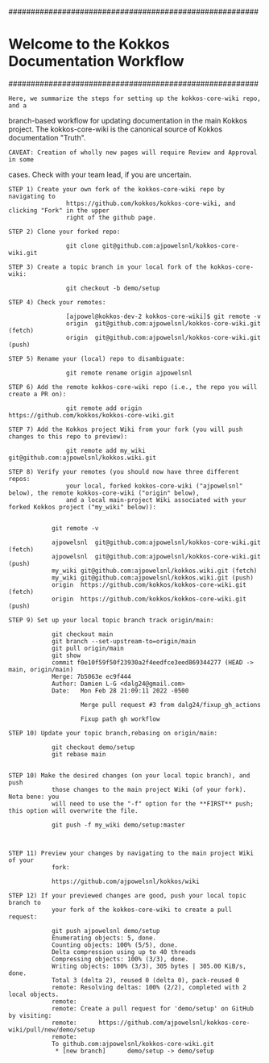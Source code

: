 ########################################################
#			Welcome to the Kokkos Documentation Workflow     #
########################################################

	Here, we summarize the steps for setting up the kokkos-core-wiki repo, and a
branch-based workflow for updating documentation in the main Kokkos project.  The kokkos-core-wiki is the
canonical source of Kokkos documentation "Truth".

	CAVEAT: Creation of wholly new pages will require Review and Approval in some
cases.  Check with your team lead, if you are uncertain.

	STEP 1) Create your own fork of the kokkos-core-wiki repo by navigating to
					https://github.com/kokkos/kokkos-core-wiki, and clicking "Fork" in the upper
					right of the github page.

	STEP 2) Clone your forked repo:

					git clone git@github.com:ajpowelsnl/kokkos-core-wiki.git

	STEP 3) Create a topic branch in your local fork of the kokkos-core-wiki:

					git checkout -b demo/setup

	STEP 4) Check your remotes:

					[ajpowel@kokkos-dev-2 kokkos-core-wiki]$ git remote -v
					origin	git@github.com:ajpowelsnl/kokkos-core-wiki.git (fetch)
					origin	git@github.com:ajpowelsnl/kokkos-core-wiki.git (push)

	STEP 5) Rename your (local) repo to disambiguate:

					git remote rename origin ajpowelsnl

	STEP 6) Add the remote kokkos-core-wiki repo (i.e., the repo you will create a PR on):

					git remote add origin https://github.com/kokkos/kokkos-core-wiki.git

	STEP 7) Add the Kokkos project Wiki from your fork (you will push changes to this repo to preview): 

 					git remote add my_wiki git@github.com:ajpowelsnl/kokkos.wiki.git

	STEP 8) Verify your remotes (you should now have three different repos: 
					your local, forked kokkos-core-wiki ("ajpowelsnl" below), the remote kokkos-core-wiki ("origin" below),
					and a local main-project Wiki associated with your forked Kokkos project ("my_wiki" below)):


				git remote -v
	
				ajpowelsnl	git@github.com:ajpowelsnl/kokkos-core-wiki.git (fetch)
				ajpowelsnl	git@github.com:ajpowelsnl/kokkos-core-wiki.git (push)
				my_wiki	git@github.com:ajpowelsnl/kokkos.wiki.git (fetch)
				my_wiki	git@github.com:ajpowelsnl/kokkos.wiki.git (push)
				origin	https://github.com/kokkos/kokkos-core-wiki.git (fetch)
				origin	https://github.com/kokkos/kokkos-core-wiki.git (push)
 
	STEP 9) Set up your local topic branch track origin/main:

 				git checkout main
				git branch --set-upstream-to=origin/main 
				git pull origin/main
				git show
				commit f0e10f59f50f23930a2f4eedfce3eed869344277 (HEAD -> main, origin/main)
				Merge: 7b5063e ec9f444
				Author: Damien L-G <dalg24@gmail.com>
				Date:   Mon Feb 28 21:09:11 2022 -0500

						Merge pull request #3 from dalg24/fixup_gh_actions
						
						Fixup path gh workflow

	STEP 10) Update your topic branch,rebasing on origin/main:
				
				git checkout demo/setup
				git rebase main


	STEP 10) Make the desired changes (on your local topic branch), and push
				those changes to the main project Wiki (of your fork).  Nota bene: you
				will need to use the "-f" option for the **FIRST** push; this option will overwrite the file.  

				git push -f my_wiki demo/setup:master



	STEP 11) Preview your changes by navigating to the main project Wiki of your
				fork:

				https://github.com/ajpowelsnl/kokkos/wiki

	STEP 12) If your previewed changes are good, push your local topic branch to
				your fork of the kokkos-core-wiki to create a pull request:

				git push ajpowelsnl demo/setup 
				Enumerating objects: 5, done.
				Counting objects: 100% (5/5), done.
				Delta compression using up to 40 threads
				Compressing objects: 100% (3/3), done.
				Writing objects: 100% (3/3), 305 bytes | 305.00 KiB/s, done.
				Total 3 (delta 2), reused 0 (delta 0), pack-reused 0
				remote: Resolving deltas: 100% (2/2), completed with 2 local objects.
				remote: 
				remote: Create a pull request for 'demo/setup' on GitHub by visiting:
				remote:      https://github.com/ajpowelsnl/kokkos-core-wiki/pull/new/demo/setup
				remote: 
				To github.com:ajpowelsnl/kokkos-core-wiki.git
				 * [new branch]      demo/setup -> demo/setup

